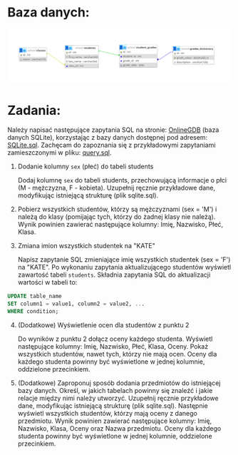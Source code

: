 # Baza danych:

<img src="./school_structure.png" />


# Zadania:

Należy napisać następujące zapytania SQL na stronie: [OnlineGDB](https://www.onlinegdb.com) (baza danych SQLite), korzystając z bazy danych dostępnej pod adresem: [SQLite.sql](https://github.com/cmsrs/school/blob/main/sql/sqlite.sql).
Zachęcam do zapoznania się z przykładowymi zapytaniami zamieszczonymi w pliku: [query.sql](https://github.com/cmsrs/school/blob/main/sql/query.sql).


1. Dodanie kolumny ```sex``` (płeć) do tabeli students

    Dodaj kolumnę ```sex``` do tabeli students, przechowującą informacje o płci (M - mężczyzna, F - kobieta).
    Uzupełnij ręcznie przykładowe dane, modyfikując istniejącą strukturę (plik sqlite.sql).

2.  Pobierz wszystkich studentów, którzy są mężczyznami (sex = 'M') i należą do klasy (pomijając tych, którzy do żadnej klasy nie należą).
    Wynik powinien zawierać następujące kolumny: Imię, Nazwisko, Płeć, Klasa.

3. Zmiana imion wszystkich studentek na "KATE"

    Napisz zapytanie SQL zmieniające imię wszystkich studentek (sex = 'F') na "KATE".
    Po wykonaniu zapytania aktualizującego studentów wyświetl zawartość tabeli ```students```.
    Składnia zapytania SQL do aktualizacji wartości w tabeli to:
    

```sql
UPDATE table_name
SET column1 = value1, column2 = value2, ...
WHERE condition;
```    

4. (Dodatkowe) Wyświetlenie ocen dla studentów z punktu 2

    Do wyników z punktu 2 dołącz oceny każdego studenta.
    Wyświetl następujące kolumny: Imię, Nazwisko, Płeć, Klasa, Oceny.
    Pokaż wszystkich studentów, nawet tych, którzy nie mają ocen.
    Oceny dla każdego studenta powinny być wyświetlone w jednej kolumnie, oddzielone przecinkiem.

5. (Dodatkowe) Zaproponuj sposób dodania przedmiotów do istniejącej bazy danych. Określ, w jakich tabelach powinny się znaleźć i jakie relacje między nimi należy utworzyć. Uzupełnij ręcznie przykładowe dane, modyfikując istniejącą strukturę (plik sqlite.sql). Następnie wyświetl wszystkich studentów, którzy mają oceny z danego przedmiotu. Wynik powinien zawierać następujące kolumny: Imię, Nazwisko, Klasa, Oceny oraz Nazwa przedmiotu. Oceny dla każdego studenta powinny być wyświetlone w jednej kolumnie, oddzielone przecinkiem.